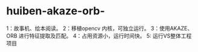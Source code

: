 # huiben-akaze-orb-
1：故事机、绘本阅读。 
2：移植opencv 内核，可独立运行。
3：使用AKAZE、ORB 进行特征提取及匹配。 
4：占用资源小，运行时间快。
5: 运行VS整体工程项目
